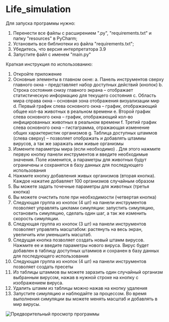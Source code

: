 # Life_simulation
Для запуска программы нужно:
  1. Перенести все файлы с расширением ".py", "requirements.txt" и папку "resources" в PyCharm;
  2. Установить все библиотеки из файла "requirements.txt";
  3. Убедитесь, что версия интерпретатора 3.9
  4. Запустите файл с именем "main.py"
  
  
Краткая инструкция по использованию:
1.	Откройте приложение
2.	Основные элементы в главном окне:
	a.	Панель инструментов сверху главного окна – представляет набор доступных действий (кнопок)
	b.	Строка состояния снизу главного экрана – отображает статистическую информацию для текущего состояния
	c.	Область мира справа окна – основная зона отображения визуализации мир
	d.	Первый график слева основного окна – график, отображающий общее кол-ва животных в реальном времени
	e.	Второй график слева основного окна – график, отображающий кол-во инфицированных животных в реальном времени
  f.  Третий график слева основного окна – гистаграмма, отражающая изменение общих характеристик организмов
	g.	Таблица доступных штаммов (слева сверху) – позволяет отображать и добавлять штаммы вирусов, а так же заражать ими живые организмы
3.	Измените параметры мира (если необходимо) . Для этого нажмите первую кнопку панели инструментов и введите необходимые значения. Поле изменится, а параметры для животных будут ограничены и сохранятся в базу данных для последующего использования
4.	Нажмите кнопку добавления живых организмов (вторая кнопка). Каждое нажатие добавляет 100 организмов случайным образом
5.  Вы можете задать точечные параметры для животных (третья кнопка)
6.	Вы можете очистить поле при необходимости (четвертая кнопка)
7.	Следующая группа из кнопок (4 шт) на панели инструментов позволяет управлять циклами симуляции: запустить симуляцию, остановить симуляцию, сделать один шаг, а так же изменить скорость симуляции.
8.	Следующая группа из кнопок (3 шт) на панели инструментов позволяет управлять масштабом: растянуть на весь экран, увеличить или уменьшить масштаб.
9.	Следущая кнопка позволяет создать новый штамм вирусов. Нажмите ее и введите параметры нового вируса. Вирус будет добавлен в таблицу доступных штаммов и сохранен в базу данных для последующего использования
10. Следующая группа из кнопок (4 шт) на панели инструментов позволяет создать пресеты
11.	Из таблицы штаммов вы можете заразить один случайный организм выбранным вирусом, нажав в нужной строке на кнопку с изображением вируса.
12.	Удалить штамм из таблицы можно нажав на кнопку удаления
13.	Запустите симуляцию и наблюдайте за процессом. Во время выполнения симуляции вы можете менять масштаб и добавлять в мир вирусы.


![Предворительный просмотр программы](https://github.com/{username}/{repository}/raw/{branch}/{path}/image.png)
